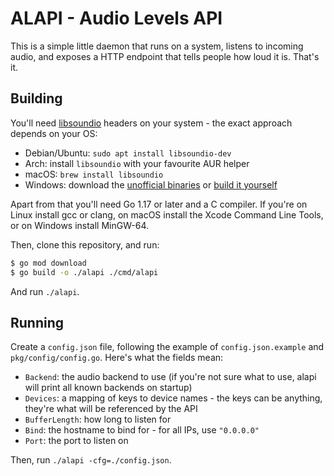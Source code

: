 ALAPI - Audio Levels API
===

This is a simple little daemon that runs on a system, listens to incoming audio,
and exposes a HTTP endpoint that tells people how loud it is. That's it.

## Building

You'll need [libsoundio](http://libsound.io/) headers on your system - the exact approach
depends on your OS:

* Debian/Ubuntu: `sudo apt install libsoundio-dev`
* Arch: install `libsoundio` with your favourite AUR helper
* macOS: `brew install libsoundio`
* Windows: download the [unofficial binaries](https://github.com/cameronmaske/libsoundio-binaries) or [build it yourself](https://github.com/andrewrk/libsoundio/wiki/Compiling-for-Windows)

Apart from that you'll need Go 1.17 or later and a C compiler. If you're on Linux
install gcc or clang, on macOS install the Xcode Command Line Tools, or on Windows
install MinGW-64.

Then, clone this repository, and run:

```sh
$ go mod download
$ go build -o ./alapi ./cmd/alapi
```

And run `./alapi`.

## Running

Create a `config.json` file, following the example of `config.json.example` and `pkg/config/config.go`.
Here's what the fields mean:

* `Backend`: the audio backend to use (if you're not sure what to use, alapi will print all known backends on startup)
* `Devices`: a mapping of keys to device names - the keys can be anything, they're what will be referenced by the API
* `BufferLength`: how long to listen for
* `Bind`: the hostname to bind for - for all IPs, use `"0.0.0.0"`
* `Port`: the port to listen on

Then, run `./alapi -cfg=./config.json`.
